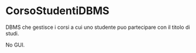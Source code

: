 # CorsoStudentiDBMS

DBMS che gestisce i corsi a cui uno studente puo partecipare con il titolo di studi.


No GUI.
